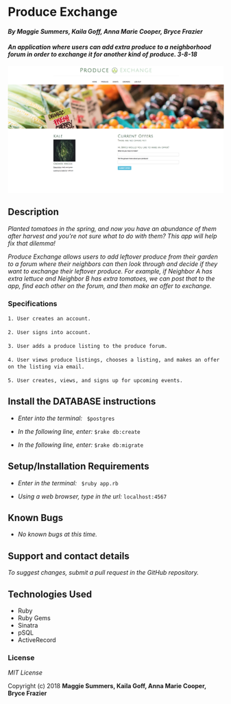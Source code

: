 # Produce Exchange

#### _By Maggie Summers, Kaila Goff, Anna Marie Cooper, Bryce Frazier_

#### _An application where users can add extra produce to a neighborhood forum in order to exchange it for another kind of produce. 3-8-18_

<kbd><img src="public/img/screenshot2.jpg" alt=""></kbd>

## Description

_Planted tomatoes in the spring, and now you have an abundance of them after harvest and you're not sure what to do with them? This app will help fix that dilemma!_

_Produce Exchange allows users to add leftover produce from their garden to a forum where their neighbors can then look through and decide if they want to exchange their leftover produce. For example, if Neighbor A has extra lettuce and Neighbor B has extra tomatoes, we can post that to the app, find each other on the forum, and then make an offer to exchange._

### Specifications
    1. User creates an account.

    2. User signs into account.

    3. User adds a produce listing to the produce forum.

    4. User views produce listings, chooses a listing, and makes an offer on the listing via email.

    5. User creates, views, and signs up for upcoming events.

## Install the DATABASE instructions

* _Enter into the terminal:_ ``` $postgres```

* _In the following line, enter:_ ```$rake db:create```

* _In the following line, enter:_ ```$rake db:migrate```

## Setup/Installation Requirements

  * _Enter in the terminal:_ ``` $ruby app.rb```

  * _Using a web browser, type in the url:_ ``` localhost:4567 ```

## Known Bugs

  * _No known bugs at this time._

## Support and contact details

  _To suggest changes, submit a pull request in the GitHub repository._

## Technologies Used

  * Ruby
  * Ruby Gems
  * Sinatra
  * pSQL
  * ActiveRecord

### License

  *MIT License*

Copyright (c) 2018 **Maggie Summers, Kaila Goff, Anna Marie Cooper, Bryce Frazier**
